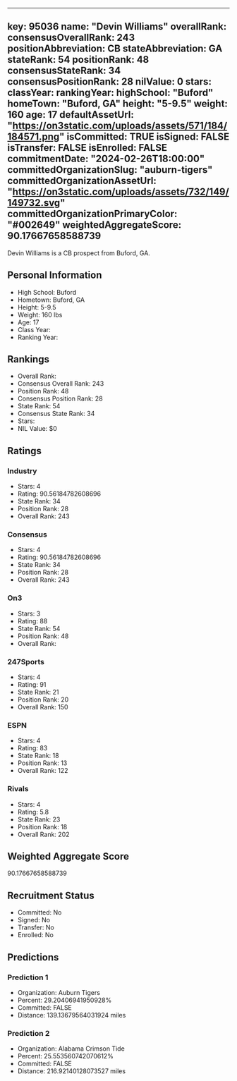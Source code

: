 ---
  key: 95036
  name: "Devin Williams"
  overallRank: 
  consensusOverallRank: 243
  positionAbbreviation: CB
  stateAbbreviation: GA
  stateRank: 54
  positionRank: 48
  consensusStateRank: 34
  consensusPositionRank: 28
  nilValue: 0
  stars: 
  classYear: 
  rankingYear: 
  highSchool: "Buford"
  homeTown: "Buford, GA"
  height: "5-9.5"
  weight: 160
  age: 17
  defaultAssetUrl: "https://on3static.com/uploads/assets/571/184/184571.png"
  isCommitted: TRUE
  isSigned: FALSE
  isTransfer: FALSE
  isEnrolled: FALSE
  commitmentDate: "2024-02-26T18:00:00"
  committedOrganizationSlug: "auburn-tigers"
  committedOrganizationAssetUrl: "https://on3static.com/uploads/assets/732/149/149732.svg"
  committedOrganizationPrimaryColor: "#002649"
  weightedAggregateScore: 90.17667658588739
  ---
  
  Devin Williams is a CB prospect from Buford, GA.
  
  ## Personal Information
  - High School: Buford
  - Hometown: Buford, GA
  - Height: 5-9.5
  - Weight: 160 lbs
  - Age: 17
  - Class Year: 
  - Ranking Year: 
  
  ## Rankings
  - Overall Rank: 
  - Consensus Overall Rank: 243
  - Position Rank: 48
  - Consensus Position Rank: 28
  - State Rank: 54
  - Consensus State Rank: 34
  - Stars: 
  - NIL Value: $0
  
  ## Ratings
  
  ### Industry
  - Stars: 4
  - Rating: 90.56184782608696
  - State Rank: 34
  - Position Rank: 28
  - Overall Rank: 243
  
  ### Consensus
  - Stars: 4
  - Rating: 90.56184782608696
  - State Rank: 34
  - Position Rank: 28
  - Overall Rank: 243
  
  ### On3
  - Stars: 3
  - Rating: 88
  - State Rank: 54
  - Position Rank: 48
  - Overall Rank: 
  
  ### 247Sports
  - Stars: 4
  - Rating: 91
  - State Rank: 21
  - Position Rank: 20
  - Overall Rank: 150
  
  ### ESPN
  - Stars: 4
  - Rating: 83
  - State Rank: 18
  - Position Rank: 13
  - Overall Rank: 122
  
  ### Rivals
  - Stars: 4
  - Rating: 5.8
  - State Rank: 23
  - Position Rank: 18
  - Overall Rank: 202
  
  ## Weighted Aggregate Score
  90.17667658588739
  
  ## Recruitment Status
  - Committed: No
  - Signed: No
  - Transfer: No
  - Enrolled: No
  
  
  
  ## Predictions
  
  ### Prediction 1
  - Organization: Auburn Tigers
  - Percent: 29.20406941950928%
  - Committed: FALSE
  - Distance: 139.13679564031924 miles
  
  ### Prediction 2
  - Organization: Alabama Crimson Tide
  - Percent: 25.553560742070612%
  - Committed: FALSE
  - Distance: 216.92140128073527 miles
  